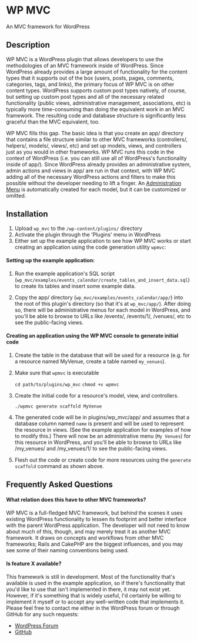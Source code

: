 WP MVC
==================================================
An MVC framework for WordPress

Description
-----------

WP MVC is a WordPress plugin that allows developers to use the methodologies of an MVC framework inside of WordPress. Since WordPress already provides a large amount of functionality for the content types that it supports out of the box (users, posts, pages, comments, categories, tags, and links), the primary focus of WP MVC is on other content types. WordPress supports custom post types natively, of course, but setting up custom post types and all of the necessary related functionality (public views, administrative management, associations, etc) is typically more time-consuming than doing the equivalent work in an MVC framework. The resulting code and database structure is significantly less graceful than the MVC equivalent, too.

WP MVC fills this gap. The basic idea is that you create an app/ directory that contains a file structure similar to other MVC frameworks (controllers/, helpers/, models/, views/, etc) and set up models, views, and controllers just as you would in other frameworks. WP MVC runs this code in the context of WordPress (i.e. you can still use all of WordPress's functionality inside of app/). Since WordPress already provides an administrative system, admin actions and views in app/ are run in that context, with WP MVC adding all of the necessary WordPress actions and filters to make this possible without the developer needing to lift a finger. An [Administration Menu](http://codex.wordpress.org/Administration_Menus) is automatically created for each model, but it can be customized or omitted.

Installation
------------

1. Upload `wp_mvc` to the `/wp-content/plugins/` directory
1. Activate the plugin through the 'Plugins' menu in WordPress
1. Either set up the example application to see how WP MVC works or start creating an application using the code generation utility `wpmvc`:

#### Setting up the example application:

1. Run the example application's SQL script (`wp_mvc/examples/events_calendar/create_tables_and_insert_data.sql`) to create its tables and insert some example data.

1. Copy the app/ directory (`wp_mvc/examples/events_calendar/app/`) into the root of this plugin's directory (so that it's at `wp_mvc/app/`). After doing so, there will be administrative menus for each model in WordPress, and you'll be able to browse to URLs like /events/, /events/1/, /venues/, etc to see the public-facing views.

#### Creating an application using the WP MVC console to generate initial code

1. Create the table in the database that will be used for a resource (e.g. for a resource named MyVenue, create a table named `my_venues`).
1. Make sure that `wpmvc` is executable

	`cd path/to/plugins/wp_mvc`
	`chmod +x wpmvc`

1. Create the initial code for a resource's model, view, and controllers.

	`./wpmvc generate scaffold MyVenue`

1. The generated code will be in plugins/wp_mvc/app/ and assumes that a database column named `name` is present and will be used to represent the resource in views. (See the example application for examples of how to modify this.) There will now be an administrative menu (`My Venues`) for this resource in WordPress, and you'll be able to browse to URLs like /my_venues/ and /my_venues/1/ to see the public-facing views.
1. Flesh out the code or create code for more resources using the `generate scaffold` command as shown above.

Frequently Asked Questions
--------------------------

#### What relation does this have to other MVC frameworks?

WP MVC is a full-fledged MVC framework, but behind the scenes it uses existing WordPress functionality to lessen its footprint and better interface with the parent WordPress application. The developer will not need to know about much of this, though, and may merely treat it as another MVC framework. It draws on concepts and workflows from other MVC frameworks; Rails and CakePHP are the biggest influences, and you may see some of their naming conventions being used.

#### Is feature X available?

This framework is still in development. Most of the functionality that's available is used in the example application, so if there's functionality that you'd like to use that isn't implemented in there, it may not exist yet. However, if it's something that is widely useful, I'd certainly be willing to implement it myself or to accept any well-written code that implements it. Please feel free to contact me either in the WordPress forum or through GitHub for any such requests:

* [WordPress Forum](http://wordpress.org/tags/wp-mvc?forum_id=10)
* [GitHub](http://github.com/tombenner/)